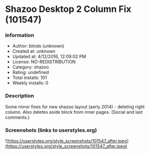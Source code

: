 # Shazoo Desktop 2 Column Fix (101547)

### Information
- Author: blinds (unknown)
- Created at: unknown
- Updated at: 4/12/2016, 12:09:02 PM
- License: NO-REDISTRIBUTION
- Category: shazoo
- Rating: undefined
- Total installs: 101
- Weekly installs: 0


### Description
Some minor fixes for new shazoo layout (aerly 2014) - deleting right column. Also deletes aside block from inner pages. (Social and last comments.)


### Screenshots (links to userstyles.org)
![https://userstyles.org/style_screenshots/101547_after.jpeg](https://userstyles.org/style_screenshots/101547_after.jpeg)


